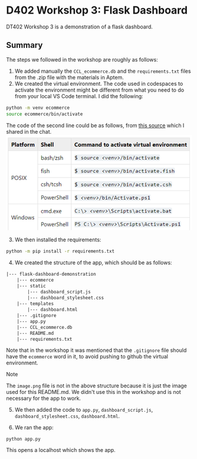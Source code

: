 # D402 Workshop 3: Flask Dashboard
DT402 Workshop 3 is a demonstration of a flask dashboard.

## Summary

The steps we followed in the workshop are roughly as follows:

1. We added manually the `CCL_ecommerce.db` and the `requirements.txt` files from the .zip file with the materials in Aptem.
2. We created the virtual environment. The code used in codespaces to activate the environment might be different from what you need to do from your local VS Code terminal. I did the following:

```Bash
python -m venv ecommerce
source ecommerce/bin/activate
```
The code of the second line could be as follows, from [this source](https://docs.python.org/3/library/venv.html#creating-virtual-environments) which I shared in the chat.
![alt text](image.png)

3. We then installed the requirements:

```Bash
python -m pip install -r requirements.txt
```

4. We created the structure of the app, which should be as follows:
```
|--- flask-dashboard-demonstration
    |--- ecommerce
    |--- static
        |--- dashboard_script.js
        |--- dashboard_stylesheet.css
    |--- templates
        |--- dashboard.html
    |--- .gitignore
    |--- app.py
    |--- CCL_ecommerce.db
    |--- README.md
    |--- requirements.txt
```
Note that in the workshop it was mentioned that the `.gitignore` file should have the `ecommerce` word in it, to avoid pushing to github the virtual environment.

> [!NOTE]
> The `image.png` file is not in the above structure because it is just the image used for this README.md. We didn't use this in the workshop and is not necessary for the app to work.

5. We then added the code to `app.py`, `dashboard_script.js`, `dashboard_stylesheet.css`, `dashboard.html`.

6. We ran the app:
```
python app.py
```
This opens a localhost which shows the app.

